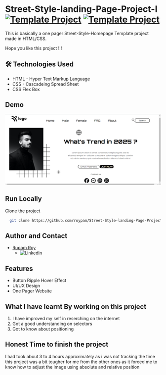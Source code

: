 # Street-Style-landing-Page-Project-I [![Template Project](https://img.shields.io/badge/Template-Project-red)](http://www.gnu.org/licenses/agpl-3.0) [![Template Project](https://img.shields.io/badge/Technologies%20-HTML%2FCSS-brightgreen)](http://www.gnu.org/licenses/agpl-3.0)

This is basically a one pager Street-Style-Homepage Template project made in HTML/CSS.

Hope you like this project !!!


## 🛠 Technologies Used
  - HTML - Hyper Text Markup Language
  - CSS - Cascadeing Spread Sheet
  - CSS Flex Box

## Demo
<img width="960" alt="" src="https://raw.githubusercontent.com/roypam/Street-Style-landing-Page-Project-I/master/images/Screenshot%20(123).png">


## Run Locally

Clone the project

```bash
  git clone https://github.com/roypam/Street-Style-landing-Page-Project-I.git
```

## Author and Contact
- [Rupam Roy](https://www.github.com/roypam)
    - [![LinkedIn](https://img.shields.io/badge/LinkedIn-0A66C2?style=for-the-badge&logo=LinkedIn&logoColor=white)](https://www.linkedin.com/in/rupam-roy-931848213/)

## Features

- Button Ripple Hover Effect
- UI/UX Design
- One Pager Website

## What I have learnt By working on this project
1. I have improved my self in reserching on the internet
2. Got a good understanding on selectors
3. Got to know about positioning

## Honest Time to finish the project

I had took about 3 to 4 hours approximately as i was not tracking the time this project was a bit tougher for me from the other ones as it forced me to know how to adjust the image using absolute and relative position
